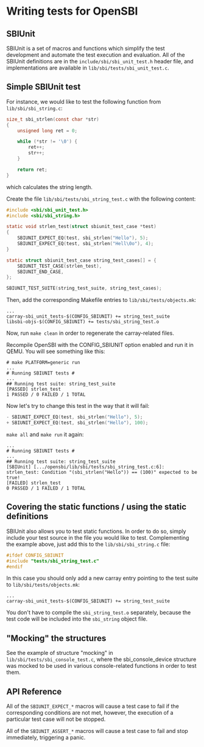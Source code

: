 Writing tests for OpenSBI
=========================

SBIUnit
-------
SBIUnit is a set of macros and functions which simplify the test development and
automate the test execution and evaluation. All of the SBIUnit definitions are
in the `include/sbi/sbi_unit_test.h` header file, and implementations are
available in `lib/sbi/tests/sbi_unit_test.c`.

Simple SBIUnit test
-------------------

For instance, we would like to test the following function from
`lib/sbi/sbi_string.c`:

```c
size_t sbi_strlen(const char *str)
{
	unsigned long ret = 0;

	while (*str != '\0') {
		ret++;
		str++;
	}

	return ret;
}
```

which calculates the string length.

Create the file `lib/sbi/tests/sbi_string_test.c` with the following content:

```c
#include <sbi/sbi_unit_test.h>
#include <sbi/sbi_string.h>

static void strlen_test(struct sbiunit_test_case *test)
{
	SBIUNIT_EXPECT_EQ(test, sbi_strlen("Hello"), 5);
	SBIUNIT_EXPECT_EQ(test, sbi_strlen("Hell\0o"), 4);
}

static struct sbiunit_test_case string_test_cases[] = {
	SBIUNIT_TEST_CASE(strlen_test),
	SBIUNIT_END_CASE,
};

SBIUNIT_TEST_SUITE(string_test_suite, string_test_cases);
```

Then, add the corresponding Makefile entries to `lib/sbi/tests/objects.mk`:
```lang-makefile
...
carray-sbi_unit_tests-$(CONFIG_SBIUNIT) += string_test_suite
libsbi-objs-$(CONFIG_SBIUNIT) += tests/sbi_string_test.o
```

Now, run `make clean` in order to regenerate the carray-related files.

Recompile OpenSBI with the CONFIG_SBIUNIT option enabled and run it in QEMU.
You will see something like this:
```
# make PLATFORM=generic run
...
# Running SBIUNIT tests #
...
## Running test suite: string_test_suite
[PASSED] strlen_test
1 PASSED / 0 FAILED / 1 TOTAL
```

Now let's try to change this test in the way that it will fail:

```c
- SBIUNIT_EXPECT_EQ(test, sbi_strlen("Hello"), 5);
+ SBIUNIT_EXPECT_EQ(test, sbi_strlen("Hello"), 100);
```

`make all` and `make run` it again:
```
...
# Running SBIUNIT tests #
...
## Running test suite: string_test_suite
[SBIUnit] [.../opensbi/lib/sbi/tests/sbi_string_test.c:6]: strlen_test: Condition "(sbi_strlen("Hello")) == (100)" expected to be true!
[FAILED] strlen_test
0 PASSED / 1 FAILED / 1 TOTAL
```
Covering the static functions / using the static definitions
------------------------------------------------------------

SBIUnit also allows you to test static functions. In order to do so, simply
include your test source in the file you would like to test. Complementing the
example above, just add this to the `lib/sbi/sbi_string.c` file:

```c
#ifdef CONFIG_SBIUNIT
#include "tests/sbi_string_test.c"
#endif
```

In this case you should only add a new carray entry pointing to the test suite
to `lib/sbi/tests/objects.mk`:
```lang-makefile
...
carray-sbi_unit_tests-$(CONFIG_SBIUNIT) += string_test_suite
```

You don't have to compile the `sbi_string_test.o` separately, because the
test code will be included into the `sbi_string` object file.

"Mocking" the structures
------------------------
See the example of structure "mocking" in `lib/sbi/tests/sbi_console_test.c`,
where the sbi_console_device structure was mocked to be used in various
console-related functions in order to test them.

API Reference
-------------
All of the `SBIUNIT_EXPECT_*` macros will cause a test case to fail if the
corresponding conditions are not met, however, the execution of a particular
test case will not be stopped.

All of the `SBIUNIT_ASSERT_*` macros will cause a test case to fail and stop
immediately, triggering a panic.
